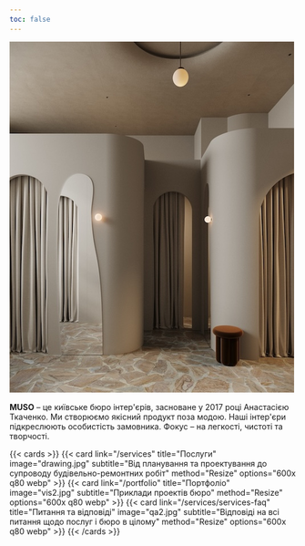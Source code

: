 ```yaml
---
toc: false
---
```


![muso](muso-story.jpg)

**MUSO** – це київське бюро інтер'єрів, засноване у 2017 році Анастасією Ткаченко. Ми створюємо якісний продукт поза модою. Наші інтер'єри підкреслюють особистість замовника. Фокус – на легкості, чистоті та творчості.

{{< cards >}}
  {{< card link="/services" title="Послуги" image="drawing.jpg" subtitle="Від планування та проектування до супроводу будівельно-ремонтних робіт" method="Resize" options="600x q80 webp" >}}
  {{< card link="/portfolio" title="Портфоліо" image="vis2.jpg" subtitle="Приклади проектів бюро" method="Resize" options="600x q80 webp" >}}
  {{< card link="/services/services-faq" title="Питання та відповіді" image="qa2.jpg" subtitle="Відповіді на всі питання щодо послуг і бюро в цілому" method="Resize" options="600x q80 webp" >}}
{{< /cards >}}